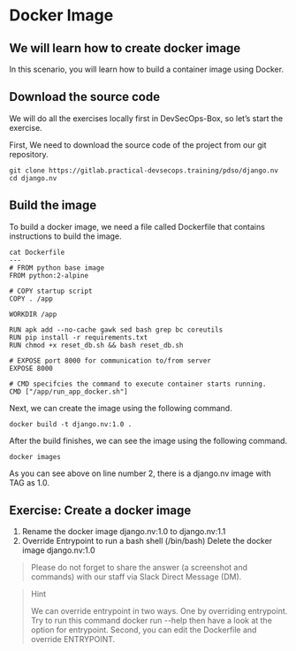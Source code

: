 Docker Image
================================

We will learn how to create docker image
------------------------------------------------

In this scenario, you will learn how to build a container image using Docker.

Download the source code
------------------------------------------------

We will do all the exercises locally first in DevSecOps-Box, so let’s start the exercise.

First, We need to download the source code of the project from our git repository.

```
git clone https://gitlab.practical-devsecops.training/pdso/django.nv
cd django.nv
```

Build the image
----------------

To build a docker image, we need a file called Dockerfile that contains instructions to build the image.

```
cat Dockerfile
---
# FROM python base image
FROM python:2-alpine

# COPY startup script
COPY . /app

WORKDIR /app

RUN apk add --no-cache gawk sed bash grep bc coreutils
RUN pip install -r requirements.txt
RUN chmod +x reset_db.sh && bash reset_db.sh

# EXPOSE port 8000 for communication to/from server
EXPOSE 8000

# CMD specifcies the command to execute container starts running.
CMD ["/app/run_app_docker.sh"]
```

Next, we can create the image using the following command.

```
docker build -t django.nv:1.0 .
```

After the build finishes, we can see the image using the following command.

```
docker images
```

As you can see above on line number 2, there is a django.nv image with TAG as 1.0.

Exercise: Create a docker image
----------------

1. Rename the docker image django.nv:1.0 to django.nv:1.1
2. Override Entrypoint to run a bash shell (/bin/bash)
    Delete the docker image django.nv:1.0


> Please do not forget to share the answer (a screenshot and commands) with our staff via Slack Direct Message (DM).


> Hint
>
> We can override entrypoint in two ways. One by overriding entrypoint. Try to run this command docker run --help then have a look at the option for entrypoint. Second, you can edit the Dockerfile and override ENTRYPOINT.
